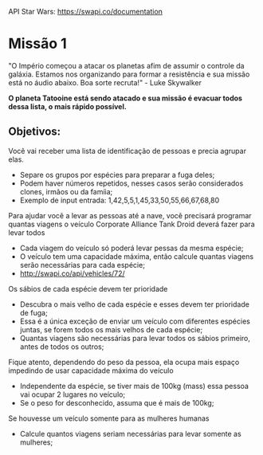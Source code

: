 API Star Wars: https://swapi.co/documentation

# Missão 1
"O Império começou a atacar os planetas afim de assumir o controle da galáxia. 
Estamos nos organizando para formar a resistência e sua missão está no áudio abaixo. 
Boa sorte recruta!" - Luke Skywalker

<b>O planeta Tatooine está sendo atacado e sua missão é evacuar todos dessa lista, o mais rápido possível.</b>

## Objetivos:
Você vai receber uma lista de identificação de pessoas e precia agrupar elas.
- Separe os grupos por espécies para preparar a fuga deles;
- Podem haver números repetidos, nesses casos serão considerados clones, irmãos ou da famíia;
- Exemplo de input entrada: 1,42,5,5,1,45,33,50,55,66,67,68,80

Para ajudar você a levar as pessoas até a nave, você precisará programar quantas viagens o veículo Corporate Alliance Tank Droid deverá fazer para levar todos
- Cada viagem do veículo só poderá levar pessas da mesma espécie;
- O veículo tem uma capacidade máxima, então calcule quantas viagens serão necessárias para cada espécie;
- http://swapi.co/api/vehicles/72/

Os sábios de cada espécie devem ter prioridade
- Descubra o mais velho de cada espécie e esses devem ter prioridade de fuga;
- Essa é a única exceção de enviar um veículo com diferentes espécies juntas, se forem todos os mais velhos de cada espécie;
- Quantas viagens são necessárias para levar todos os sábios primeiro, antes de todos os outros;

Fique atento, dependendo do peso da pessoa, ela ocupa mais espaço impedindo de usar capacidade máxima do veículo
- Independente da espécie, se tiver mais de 100kg (mass) essa pessoa vai ocupar 2 lugares no veículo;
- Se o peso for desconhecido, assuma que é mais de 100kg;

Se houvesse um veículo somente para as mulheres humanas
- Calcule quantos viagens seriam necessárias para levar somente as mulheres;
